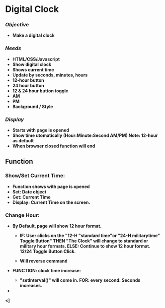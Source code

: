  # <strong>Digital Clock<strong> #
 

  ### *Objective*
- Make a digital clock


### *Needs*
- HTML/CSS/Javascript
- Show digital clock
- Shows current time
- Update by seconds, minutes, hours 
 - 12-hour button
 - 24 hour button
 - 12 & 24 hour button toggle
 - AM
 - PM  
 - Background / Style
    
### *Display*
 - Starts with page is opened 
 - Show time utomatically (Hour:Minute:Second AM/PM) Note: 12-hour as default
 - When browser closed function will end
   
 
 ## <strong>Function<strong>
 
 ### Show/Set Current Time: 
 - Function shows with page is opened
 - Set: Date object
 - Get: Current Time
 - Display: Current Time on the screen.

 ### Change Hour:
 - By Default, page will show 12 hour format. 
    - IF: User clicks on the "12-H "standard time"or "24-H militarytime" Toggle Button" THEN
      "The Clock" will change to standard or military  hour formats. 
   ELSE:
      Continue to show 12 hour format.
      12/24 Toggle Button Click. 
    
    - Will reverse command


  - FUNCTION: clock time increase:
      - "setInterval()" will come in. 
         FOR: every second: 
      Seconds increases.
  - 
        
  
  



  <]
 
  
